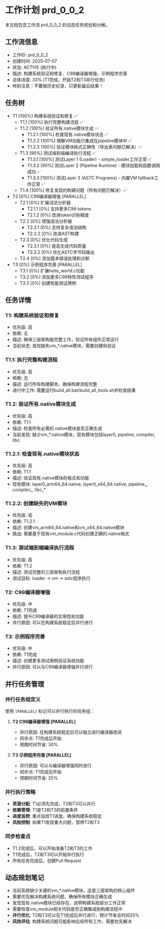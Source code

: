 # 工作计划 prd_0_0_2

本文档包含工作流 prd_0_0_2 的动态任务规划和分解。

## 工作流信息
- 工作ID: prd_0_0_2
- 创建时间: 2025-07-07
- 状态: ACTIVE (执行中)
- 描述: 构建系统验证和修复、C99编译器增强、示例程序完善
- 总体进度: 33% (T1完成，开始T2和T3并行任务)
- 特别注意：不要做历史纪录，只更新最后结果！

## 任务树

- T1 [100%] 构建系统验证和修复 ✅
  - T1.1 [100%] 执行完整构建流程 ✅
  - T1.2 [100%] 验证所有.native模块生成 ✅
    - T1.2.1 [100%] 检查现有.native模块状态 ✅
    - T1.2.2 [100%] 理解VM功能已集成在pipeline模块中 ✅
    - T1.2.3 [100%] 验证模块格式正确性（导出表问题已解决）✅
  - T1.3 [90%] 测试端到端编译执行流程 ✅
    - T1.3.1 [100%] 测试Layer 1 (Loader) - simple_loader工作正常 ✅
    - T1.3.2 [90%] 测试Layer 2 (Pipeline Runtime) - 模块加载和函数调用成功 ✅
    - T1.3.3 [100%] 测试Layer 3 (ASTC Programs) - 内置VM fallback工作正常 ✅
  - T1.4 [100%] 修复发现的构建问题（所有问题已解决）✅
- T2 [0%] C99编译器增强 [PARALLEL]
  - T2.1 [0%] 扩展词法分析器
    - T2.1.1 [0%] 支持更多C99 tokens
    - T2.1.2 [0%] 改进token识别精度
  - T2.2 [0%] 增强语法分析器
    - T2.2.1 [0%] 支持复杂语法结构
    - T2.2.2 [0%] 改进AST构建
  - T2.3 [0%] 优化代码生成
    - T2.3.1 [0%] 提高生成代码质量
    - T2.3.2 [0%] 优化ASTC字节码输出
  - T2.4 [0%] 添加基本错误处理和诊断
- T3 [0%] 示例程序完善 [PARALLEL]
  - T3.1 [0%] 扩展hello_world.c功能
  - T3.2 [0%] 添加更多C99特性测试程序
  - T3.3 [0%] 创建性能测试用例

## 任务详情

### T1: 构建系统验证和修复
- 优先级: 高
- 依赖: 无
- 描述: 确保三层架构能完整工作，验证所有组件正常运行
- 当前状态: 发现缺失vm_*.native模块，需要创建和验证

### T1.1: 执行完整构建流程
- 优先级: 高
- 依赖: 无
- 描述: 运行所有构建脚本，确保构建流程完整
- 进行中工作: 需要运行build_all.bat/build_all_tools.sh并检查结果

### T1.2: 验证所有.native模块生成
- 优先级: 高
- 依赖: T1.1
- 描述: 检查所有必需的.native模块是否正确生成
- 当前发现: 缺少vm_*.native模块，现有模块包括layer0, pipeline, compiler, libc

### T1.2.1: 检查现有.native模块状态
- 优先级: 高
- 依赖: T1.1
- 描述: 验证现有.native模块的格式和功能
- 现有模块: layer0_arm64_64.native, layer0_x64_64.native, pipeline_*, compiler_*, libc_*

### T1.2.2: 创建缺失的VM模块
- 优先级: 高
- 依赖: T1.2.1
- 描述: 创建vm_arm64_64.native和vm_x64_64.native模块
- 挑战: 需要基于现有vm_module.c代码创建正确的.native格式

### T1.3: 测试端到端编译执行流程
- 优先级: 高
- 依赖: T1.2
- 描述: 测试完整的三层架构执行流程
- 测试目标: loader -> vm -> astc程序执行

### T2: C99编译器增强
- 优先级: 中
- 依赖: T1完成
- 描述: 提升C99编译器的实用性和功能
- 并行原因: 可以在构建系统稳定后并行进行

### T3: 示例程序完善
- 优先级: 中
- 依赖: T1完成
- 描述: 创建更多测试用例验证系统功能
- 并行原因: 可以与C99编译器增强并行进行

## 并行任务管理

### 并行任务组定义
使用 `[PARALLEL]` 标记可以并行执行的任务组：

1. **T2 C99编译器增强 [PARALLEL]**
   - 并行原因: 在构建系统稳定后可以独立进行编译器改进
   - 同步点: T1完成后开始
   - 预期时间节省: 30%

2. **T3 示例程序完善 [PARALLEL]**
   - 并行原因: 可以与编译器增强同时进行
   - 同步点: T1完成后开始
   - 预期时间节省: 25%

### 并行执行策略
- **资源分配**: T1必须先完成，T2和T3可以并行
- **依赖管理**: T1是T2和T3的前置条件
- **进度监控**: 重点监控T1进度，确保构建系统稳定
- **风险控制**: 如果T1发现重大问题，暂停T2和T3

### 同步检查点
- T1.2完成后，可以开始准备T2和T3的工作
- T1完成后，T2和T3可以开始并行执行
- 所有任务完成后，创建Pull Request

## 动态规划笔记

- 当前系统缺少关键的vm_*.native模块，这是三层架构的核心组件
- 需要优先解决构建系统问题，确保所有模块正确生成
- 发现现有.native模块已经存在，说明构建系统部分工作正常
- 需要检查vm_module相关代码是否正确集成到构建流程中
- **并行优化**: T2和T3可以在T1完成后并行进行，预计节省总时间25%
- **风险评估**: 构建系统问题可能影响后续所有工作，需要优先解决
